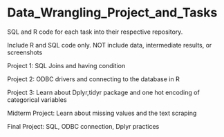 # Data_Wrangling_Project_and_Tasks
SQL and R code for each task into their respective repository. 

Include R and SQL code only. NOT include data, intermediate results, or screenshots

Project 1: SQL Joins and having condition

Project 2: ODBC drivers and connecting to the database in R

Project 3: Learn about Dplyr,tidyr package and one hot encoding of categorical variables

Midterm Project: Learn about missing values and the text scraping

Final Project: SQL, ODBC connection, Dplyr practices
